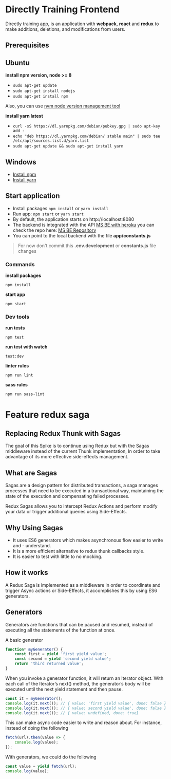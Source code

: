 # Directly Training Frontend

Directly training app, is an application with **webpack**, **react** and **redux** to make additions, deletions, and modifications from users.

## Prerequisites

## Ubuntu

**install npm version, node >= 8**
  * `sudo apt-get update`
  * `sudo apt-get install nodejs`
  * `sudo apt-get install npm`

Also, you can use [nvm node version management tool](https://github.com/creationix/nvm)

**install yarn latest**
  * `curl -sS https://dl.yarnpkg.com/debian/pubkey.gpg | sudo apt-key add -`
  * `echo "deb https://dl.yarnpkg.com/debian/ stable main" | sudo tee /etc/apt/sources.list.d/yarn.list`
  * `sudo apt-get update && sudo apt-get install yarn`

## Windows

  * [Install npm](http://blog.teamtreehouse.com/install-node-js-npm-windows)
  * [Install yarn](https://yarnpkg.com/lang/en/docs/install/#windows-stable)

## Start application
  - Install packages `npm install` or `yarn install`
  - Run app: `npm start` or `yarn start`
  - By default, the application starts on http://localhost:8080
  - The backend is integrated with the API [MS BE with heroku](https://ms-labs-be.herokuapp.com) you can check the repo here: [MS BE Repository](https://github.com/MS-React/backend)
  - You can point to the local backend with the file **app/constants.js**

  >For now don't commit this **.env.development** or **constants.js** file changes

### Commands

**install packages**
```ssh
npm install
```
**start app**
```ssh
npm start
```
### Dev tools

**run tests**
```ssh
npm test
```

**run test with watch**
```ssh
test:dev
```

**linter rules**
```ssh
npm run lint
```
**sass rules**
```ssh
npm run sass-lint
```


# Feature redux saga

## Replacing Redux Thunk with Sagas

The goal of this Spike is to continue using Redux but with the Sagas middleware instead of the current Thunk implementation, In order to take advantage of its more effective side-effects management.

## What are Sagas

Sagas are a design pattern for distributed transactions, a saga manages processes that need to be executed in a transactional way, maintaining the state of the execution and compensating failed processes.

Redux Sagas allows you to intercept Redux Actions and perform modify your data or trigger additional queries using Side-Effects.

## Why Using Sagas

- It uses ES6 generators which makes asynchronous flow easier to write and - understand.
- It is a more efficient alternative to redux thunk callbacks style.
- It is easier to test with little to no mocking.

## How it works

A Redux Saga is implemented as a middleware in order to coordinate and trigger Async actions or Side-Effects, it accomplishes this by using ES6 generators.

## Generators

Generators are functions that can be paused and resumed, instead of executing all the statements of the function at once.

A basic generator
```javascript
function* myGenerator() {
    const first = yield 'first yield value';
    const second = yield 'second yield value';
    return 'third returned value';
}
```


When you invoke a generator function, it will return an Iterator object. With each call of the Iterator’s next() method, the generator’s body will be executed until the next yield statement and then pause.

```javascript
const it = myGenerator();
console.log(it.next()); // { value: 'first yield value', done: false }
console.log(it.next()); // { value: second yield value', done: false }
console.log(it.next()); // { value: undefined, done: true}
```

This can make async code easier to write and reason about. For instance, instead of doing the following

```javascript
fetch(url).then(value => {
    console.log(value);
});
```

With generators, we could do the following

```javascript
const value = yield fetch(url);
console.log(value);
```
